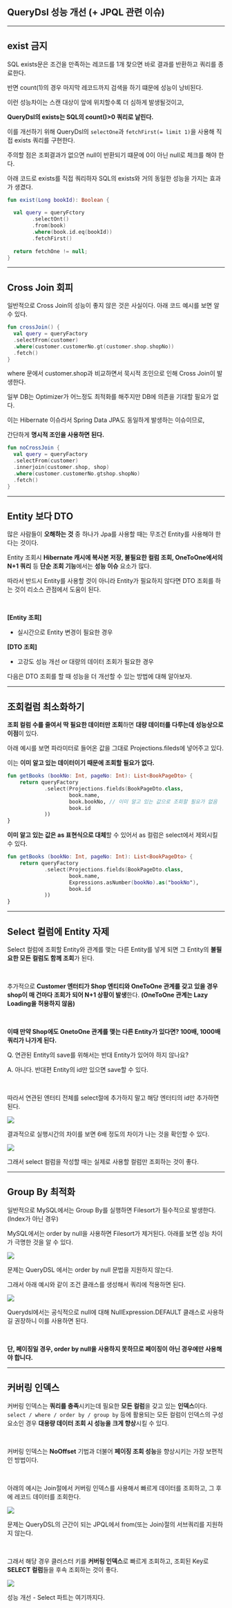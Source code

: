 ## QueryDsl 성능 개선 (+ JPQL 관련 이슈)

---

## exist 금지

SQL exists문은 조건을 만족하는 레코드를 1개 찾으면 바로 결과를 반환하고 쿼리를 종료한다.

반면 count(1)의 경우 마지막 레코드까지 검색을 하기 떄문에 성능이 낭비된다.

이런 성능차이는 스캔 대상이 앞에 위치할수록 더 심하게 발생될것이고,

**QueryDsl의 exists는 SQL의 count()>0 쿼리로 날린다.**

이를 개선하기 위해 QueryDsl의 `selectOne`과 `fetchFirst(= limit 1)`을 사용해 직접 exists 쿼리를 구현한다.

주의할 점은 조회결과가 없으면 null이 반환되기 떄문에 0이 아닌 null로 체크를 해야 한다.

아래 코드로 exists를 직접 쿼리하자 SQL의 exists와 거의 동일한 성능을 가지는 효과가 생겼다.

```kotlin
fun exist(Long bookId): Boolean {
  
  val query = queryFctory
		.selectOnt()
		.from(book)
		.where(book.id.eq(bookId))
		.fetchFirst()
  
  return fetchOne != null;
}
```

---

## Cross Join 회피

일반적으로 Cross Join의 성능이 좋지 않은 것은 사실이다. 아래 코드 예시를 보면 알 수 있다.

```kotlin
fun crossJoin() {
  val query = queryFactory
  .selectFrom(customer)
  .where(customer.customerNo.gt(customer.shop.shopNo))
  .fetch()
}
```

where 문에서 customer.shop과 비교하면서 묵시적 조인으로 인해 Cross Join이 발생한다.

일부 DB는 Optimizer가 어느정도 최적화를 해주지만 DB에 의존을 기대할 필요가 없다.

이는 Hibernate 이슈라서 Spring Data JPA도 동일하게 발생하는 이슈이므로,

간단하게 **명시적 조인을 사용하면 된다.**

```kotlin
fun noCrossJoin {
  val query = queryFactory
  .selectFrom(customer)
  .innerjoin(customer.shop, shop)
  .where(customer.customerNo.gtshop.shopNo)
  .fetch()
}
```

---

## Entity 보다 DTO

많은 사람들이 **오해하는 것** 중 하나가 Jpa를 사용할 때는 무조건 Entity를 사용해야 한다는 것이다.

Entity 조회시 **Hibernate 캐시에 복사본 저장, 불필요한 컬럼 조회, OneToOne에서의 N+1 쿼리** 등 **단순 조회 기능**에서는 **성능 이슈** 요소가 많다.

따라서 반드시 Entity를 사용할 것이 아니라 Entity가 필요하지 않다면 DTO 조회를 하는 것이 리소스 관점에서 도움이 된다.

 <br>

**[Entity 조회]**

- 실시간으로 Entity 변경이 필요한 경우

**[DTO 조회]**

- 고강도 성능 개선 or 대량의 데이터 조회가 필요한 경우 

다음은 DTO 조회를 할 때 성능을 더 개선할 수 있는 방법에 대해 알아보자.

---

## 조회컬럼 최소화하기

**조회 컬럼 수를 줄여서 딱 필요한 데이터만 조회**하면 **대량 데이터를 다루는데 성능상으로 이점**이 있다.

아래 예시를 보면 파라미터로 들어온 값을 그대로 Projections.fileds에 넣어주고 있다. 

이는 **이미 알고 있는 데이터이기 때문에 조회할 필요가 없다.**

```kotlin
fun getBooks (bookNo: Int, pageNo: Int): List<BookPageDto> {
    return queryFactory
            .select(Projections.fields(BookPageDto.class,
                    book.name,
                    book.bookNo, // 이미 알고 있는 값으로 조회할 필요가 없음
                    book.id
            ))
}
```

**이미 알고 있는 값은 as 표현식으로 대체**할 수 있어서 as 컬럼은 select에서 제외시킬 수 있다.

```kotlin
fun getBooks (bookNo: Int, pageNo: Int): List<BookPageDto> {
    return queryFactory
            .select(Projections.fields(BookPageDto.class,
                    book.name,
                    Expressions.asNumber(bookNo).as("bookNo"),
                    book.id
            ))
}
```

---

## Select 컬럼에 Entity 자제

Select 컬럼에 조회할 Entity와 관계를 맺는 다른 Entity를 넣게 되면 그 Entity의 **불필요한 모든 컬럼도 함께 조회**가 된다.

<br>

추가적으로 **Customer 엔터티가 Shop 엔티티와 OneToOne 관계를 갖고 있을 경우 shop이 매 건마다 조회가 되어 N+1 상황이 발생**한다. **(OneToOne 관계는 Lazy Loading을 허용하지 않음)**

<br>

**이때 만약 Shop에도 OnetoOne 관계를 맺는 다른 Entity가 있다면? 100배, 1000배 쿼리가 나가게 된다.**

Q. 연관된 Entity의 save를 위해서는 반대 Entity가 있어야 하지 않나요?

A. 아니다. 반대편 Entity의 id만 있으면 save할 수 있다.

 <br>

따라서 연관된 엔터티 전체를 select절에 추가하지 말고 해당 엔터티의 id만 추가하면 된다.

![](./2.png)

결과적으로 실행시간의 차이를 보면 6배 정도의 차이가 나는 것을 확인할 수 있다.

![](./3.png)

그래서 select 컬럼을 작성할 때는 실제로 사용할 컬럼만 조회하는 것이 좋다.

---

## Group By 최적화

일반적으로 MySQL에서는 Group By를 실행하면 Filesort가 필수적으로 발생한다. (Index가 아닌 경우)

MySQL에서는 order by null을 사용하면 Filesort가 제거된다. 아래를 보면 성능 차이가 극명한 것을 알 수 있다.

![](./4.png)

문제는 QueryDSL 에서는 order by null 문법을 지원하지 않는다.

그래서 아래 예시와 같이 조건 클래스를 생성해서 쿼리에 적용하면 된다.

![](./5.png)

Querydsl에서는 공식적으로 null에 대해 NullExpression.DEFAULT 클래스로 사용하길 권장하니 이를 사용하면 된다.

<br>

**단, 페이징일 경우, order by null을 사용하지 못하므로 페이징이 아닌 경우에만 사용해야 합니다.**

---

## 커버링 인덱스

커버링 인덱스는 **쿼리를 충족**시키는데 필요한 **모든 컬럼**을 갖고 있는 **인덱스**이다. `select / where / order by / group by` 등에 활용되는 모든 컬럼이 인덱스의 구성 요소인 경우 **대용량 데이터 조회 시 성능을 크게 향상**시킬 수 있다.

<br>

커버링 인덱스는 **NoOffset** 기법과 더불어 **페이징 조회 성능**을 향상시키는 가장 보편적인 방법이다.

<br>

아래의 예시는 Join절에서 커버링 인덱스를 사용해서 빠르게 데이터를 조회하고, 그 후에 레코드 데이터를 조회한다.

![](./6.png)

문제는 QueryDSL의 근간이 되는 JPQL에서 from(또는 Join)절의 서브쿼리를 지원하지 않는다.

<br>

그래서 해당 경우 클러스터 키를 **커버링 인덱스**로 빠르게 조회하고, 조회된 Key로 **SELECT 컬럼**들을 후속 조회하는 것이 좋다.

![](./7.png) 

성능 개선 - Select 파트는 여기까지다.
